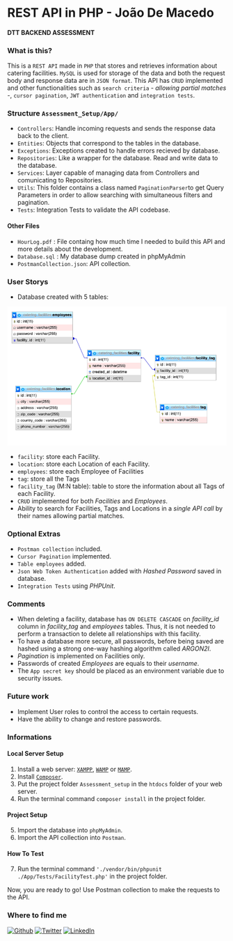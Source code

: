 # REST API in PHP - João De Macedo
#### DTT BACKEND ASSESSMENT

### What is this?

This is a `REST API` made in `PHP` that stores and retrieves information about catering facilities. `MySQL` is used for storage of the data and both the request body and response data are in `JSON format`.
This API has `CRUD` implemented and other functionalities such as `search criteria` - _allowing partial matches_ -, `cursor pagination`, `JWT authentication` and `integration tests`.

### Structure `Assessment_Setup/App/` 

- `Controllers`: Handle incoming requests and sends the response data back to the client.
- `Entities`: Objects that correspond to the tables in the database.
- `Exceptions`: Exceptions created to handle errors recieved by database.
- `Repositories`: Like a wrapper for the database. Read and write data to the database.
- `Services`: Layer capable of managing data from Controllers and comunicating to Repositories.
- `Utils`: This folder contains a class named `PaginationParser`to get Query Parameters in order to allow searching with simultaneous filters and pagination. 
- `Tests`: Integration Tests to validate the API codebase.


#### Other Files

- `HourLog.pdf` : File containg how much time I needed to build this API and more details about the development.
- `Database.sql` : My database dump created in phpMyAdmin
- `PostmanCollection.json`: API collection.

### User Storys

- Database created with 5 tables:

![Alt text](/schemaDatabase.png?raw=true "Optional Title")

  - `facility`: store each Facility.
  - `location`: store each Location of each Facility.
  - `employees`: store each Employee of Facilities 
  - `tag`: store all the Tags
  - `facility_tag` (M:N table): table to store the information about all Tags of each Facility.
- `CRUD` implemented for both _Facilities_ and _Employees_.
- Ability to search for Facilities, Tags and Locations in a _single API call_ by their names allowing partial matches.

### Optional Extras

- `Postman collection` included.
- `Cursor Pagination` implemented. 
- `Table employees` added.
- `Json Web Token Authentication` added with _Hashed Password_ saved in database.
- `Integration Tests` using _PHPUnit_.


### Comments

- When deleting a facility, database has `ON DELETE CASCADE` on _facility_id_ column in _facility_tag_ and _employees_ tables. Thus, it is not needed to perform a transaction to delete all relationships with this facility.
- To have a database more secure, all passwords, before being saved are hashed using a strong one-way hashing algorithm called _ARGON2I_.
- _Pagination_ is implemented on Facilities only.
- Passwords of created _Employees_ are equals to their _username_.
- The `App secret key` should be placed as an environment variable due to security issues.

### Future work

- Implement User roles to control the access to certain requests.
- Have the ability to change and restore passwords.

### Informations

#### Local Server Setup

1. Install a web server: [`XAMPP`](https://www.apachefriends.org/index.html), [`WAMP`](https://www.wampserver.com/en/) or [`MAMP`](https://www.mamp.info/en/mac/).
2. Install [`Composer`](https://getcomposer.org/).
3. Put the project folder `Assessment_setup` in the `htdocs` folder of your web server.
4. Run the terminal command `composer install` in the project folder.

#### Project Setup

5. Import the database into `phpMyAdmin`.
6. Import the API collection into `Postman`.

#### How To Test

7. Run the terminal command `'./vendor/bin/phpunit ./App/Tests/FacilityTest.php'` in the project folder.

Now, you are ready to go! Use Postman collection to make the requests to the API.

<h3>Where to find me</h3>
<p><a href="https://github.com/joaogdemacedo" target="_blank"><img alt="Github" src="https://img.shields.io/badge/GitHub-%2312100E.svg?&style=for-the-badge&logo=Github&logoColor=white" /></a> <a href="https://twitter.com/joaodemacedo134" target="_blank"><img alt="Twitter" src="https://img.shields.io/badge/twitter-%231DA1F2.svg?&style=for-the-badge&logo=twitter&logoColor=white" /></a> <a href="https://www.linkedin.com/in/joaodemacedo134" target="_blank"><img alt="LinkedIn" src="https://img.shields.io/badge/linkedin-%230077B5.svg?&style=for-the-badge&logo=linkedin&logoColor=white" /></a></p>
